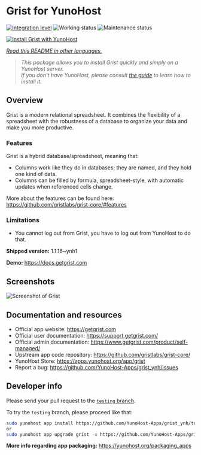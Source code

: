 <!--
N.B.: This README was automatically generated by <https://github.com/YunoHost/apps/tree/master/tools/readme_generator>
It shall NOT be edited by hand.
-->

# Grist for YunoHost

[![Integration level](https://dash.yunohost.org/integration/grist.svg)](https://ci-apps.yunohost.org/ci/apps/grist/) ![Working status](https://ci-apps.yunohost.org/ci/badges/grist.status.svg) ![Maintenance status](https://ci-apps.yunohost.org/ci/badges/grist.maintain.svg)

[![Install Grist with YunoHost](https://install-app.yunohost.org/install-with-yunohost.svg)](https://install-app.yunohost.org/?app=grist)

*[Read this README in other languages.](./ALL_README.md)*

> *This package allows you to install Grist quickly and simply on a YunoHost server.*  
> *If you don't have YunoHost, please consult [the guide](https://yunohost.org/install) to learn how to install it.*

## Overview

Grist is a modern relational spreadsheet. It combines the flexibility of a spreadsheet with the robustness of a database to organize your data and make you more productive.

### Features

Grist is a hybrid database/spreadsheet, meaning that:

- Columns work like they do in databases: they are named, and they hold one kind of data.
- Columns can be filled by formula, spreadsheet-style, with automatic updates when referenced cells change.

More about the features can be found here: <https://github.com/gristlabs/grist-core/#features>

### Limitations

- You cannot log out from Grist, you have to log out from YunoHost to do that.


**Shipped version:** 1.1.16~ynh1

**Demo:** <https://docs.getgrist.com>

## Screenshots

![Screenshot of Grist](./doc/screenshots/grist.jpg)

## Documentation and resources

- Official app website: <https://getgrist.com>
- Official user documentation: <https://support.getgrist.com/>
- Official admin documentation: <https://www.getgrist.com/product/self-managed/>
- Upstream app code repository: <https://github.com/gristlabs/grist-core/>
- YunoHost Store: <https://apps.yunohost.org/app/grist>
- Report a bug: <https://github.com/YunoHost-Apps/grist_ynh/issues>

## Developer info

Please send your pull request to the [`testing` branch](https://github.com/YunoHost-Apps/grist_ynh/tree/testing).

To try the `testing` branch, please proceed like that:

```bash
sudo yunohost app install https://github.com/YunoHost-Apps/grist_ynh/tree/testing --debug
or
sudo yunohost app upgrade grist -u https://github.com/YunoHost-Apps/grist_ynh/tree/testing --debug
```

**More info regarding app packaging:** <https://yunohost.org/packaging_apps>
